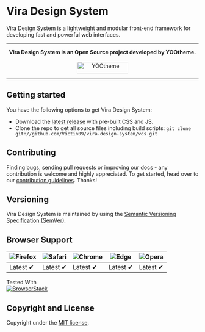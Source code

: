 # Vira Design System

Vira Design System is a lightweight and modular front-end framework for developing fast and powerful web interfaces.

---

<p align="center">
  <b>Vira Design System is an Open Source project developed by YOOtheme.</b>
  <br><br>
  <a href="https://yootheme.com" align="center">
      <img width="134" height="30" src="https://yootheme.com/site/images/yootheme-logo.svg" alt="YOOtheme">
  </a>
</p>

---

## Getting started

You have the following options to get Vira Design System:

- Download the [latest release](https://github.com/Victin09/vira-design-system/vds/releases/latest) with pre-built CSS and JS.
- Clone the repo to get all source files including build scripts: `git clone git://github.com/Victin09/vira-design-system/vds.git`


## Contributing

Finding bugs, sending pull requests or improving our docs - any contribution is welcome and highly appreciated. To get started, head over to our [contribution guidelines](CONTRIBUTING.md). Thanks!

## Versioning

Vira Design System is maintained by using the [Semantic Versioning Specification (SemVer)](https://semver.org).

## Browser Support

| ![Firefox](https://raw.github.com/alrra/browser-logos/main/src/firefox/firefox_48x48.png) | ![Safari](https://raw.github.com/alrra/browser-logos/main/src/safari/safari_48x48.png) | ![Chrome](https://raw.github.com/alrra/browser-logos/main/src/chrome/chrome_48x48.png) | ![Edge](https://raw.github.com/alrra/browser-logos/main/src/edge/edge_48x48.png) | ![Opera](https://raw.github.com/alrra/browser-logos/main/src/opera/opera_48x48.png) |
|-------------------------------------------------------------------------------------------|----------------------------------------------------------------------------------------|----------------------------------------------------------------------------------------|----------------------------------------------------------------------------------|-------------------------------------------------------------------------------------|
| Latest ✔                                                                                  | Latest ✔                                                                               | Latest ✔                                                                               | Latest ✔                                                                         | Latest ✔                                                                            |

Tested With<br>[![BrowserStack](https://user-images.githubusercontent.com/355427/27389060-9f716c82-569d-11e7-923c-bd5fe7f1c55a.png)](https://www.browserstack.com)

## Copyright and License

Copyright under the [MIT license](LICENSE.md).
